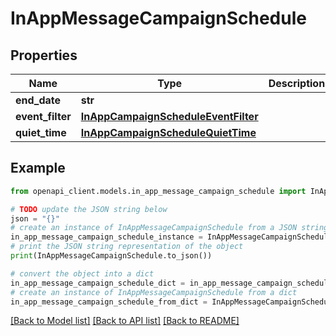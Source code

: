 # InAppMessageCampaignSchedule


## Properties

Name | Type | Description | Notes
------------ | ------------- | ------------- | -------------
**end_date** | **str** |  | [optional] 
**event_filter** | [**InAppCampaignScheduleEventFilter**](InAppCampaignScheduleEventFilter.md) |  | [optional] 
**quiet_time** | [**InAppCampaignScheduleQuietTime**](InAppCampaignScheduleQuietTime.md) |  | [optional] 

## Example

```python
from openapi_client.models.in_app_message_campaign_schedule import InAppMessageCampaignSchedule

# TODO update the JSON string below
json = "{}"
# create an instance of InAppMessageCampaignSchedule from a JSON string
in_app_message_campaign_schedule_instance = InAppMessageCampaignSchedule.from_json(json)
# print the JSON string representation of the object
print(InAppMessageCampaignSchedule.to_json())

# convert the object into a dict
in_app_message_campaign_schedule_dict = in_app_message_campaign_schedule_instance.to_dict()
# create an instance of InAppMessageCampaignSchedule from a dict
in_app_message_campaign_schedule_from_dict = InAppMessageCampaignSchedule.from_dict(in_app_message_campaign_schedule_dict)
```
[[Back to Model list]](../README.md#documentation-for-models) [[Back to API list]](../README.md#documentation-for-api-endpoints) [[Back to README]](../README.md)


